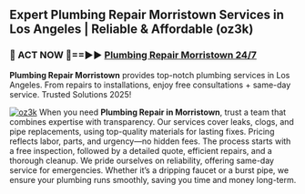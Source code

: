 ## Expert Plumbing Repair Morristown Services in Los Angeles | Reliable & Affordable (oz3k)  

<h3>🚿 ACT NOW 🌟==►► <a href="https://tinyurl.com/2ne6vx2x" rel="nofollow">Plumbing Repair Morristown 24/7</a></h3>

**Plumbing Repair Morristown** provides top-notch plumbing services in Los Angeles. From repairs to installations, enjoy free consultations + same-day service. Trusted Solutions 2025!

[![oz3k](https://i.imgur.com/4PFF4AK.jpeg)](https://tinyurl.com/2ne6vx2x)
When you need **Plumbing Repair in Morristown**, trust a team that combines expertise with transparency. Our services cover leaks, clogs, and pipe replacements, using top-quality materials for lasting fixes. Pricing reflects labor, parts, and urgency—no hidden fees. The process starts with a free inspection, followed by a detailed quote, efficient repairs, and a thorough cleanup. We pride ourselves on reliability, offering same-day service for emergencies. Whether it’s a dripping faucet or a burst pipe, we ensure your plumbing runs smoothly, saving you time and money long-term.